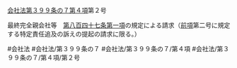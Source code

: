 [会社法第３９９条の７第４項](会社法＿＿＿＿第３９９条の７第４項)第２号

最終完全親会社等　[第八百四十七条第一項](会社法＿＿＿＿第８４７条第１項)の規定による請求（[前項](会社法＿＿＿＿第３９９条の７第３項)第二号に規定する特定責任追及の訴えの提起の請求に限る。）


#会社法
#会社法/第３９９条の７
#会社法/第３９９条の７/第４項
#会社法/第３９９条の７/第４項/第２号
